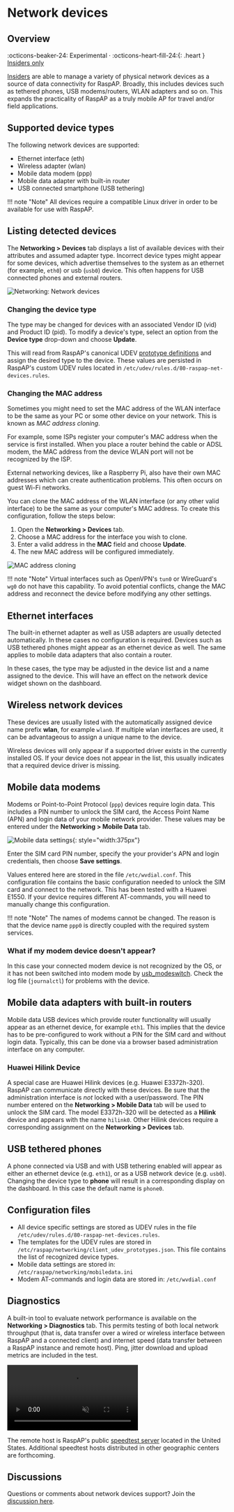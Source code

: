 # Network devices

## Overview
:octicons-beaker-24: Experimental · :octicons-heart-fill-24:{: .heart } [Insiders only](index.md)

[Insiders](index.md) are able to manage a variety of physical network devices as a source of data connectivity for RaspAP.
Broadly, this includes devices such as tethered phones, USB modems/routers, WLAN adapters and so on. This expands the practicality of RaspAP as a truly mobile AP for travel and/or field applications. 

## Supported device types
The following network devices are supported:

- Ethernet interface (eth)
- Wireless adapter (wlan)
- Mobile data modem (ppp)
- Mobile data adapter with built-in router
- USB connected smartphone (USB tethering)  

!!! note "Note"
    All devices require a compatible Linux driver in order to be available for use with RaspAP. 

## Listing detected devices
The **Networking > Devices** tab displays a list of available devices with their attributes and assumed adapter type. Incorrect device types might appear for some devices, which advertise themselves to the system as an ethernet (for example, `eth0`) or usb (`usb0`) device. This often happens for USB connected phones and external routers.  

![Networking: Network devices](../images/net-devices-list.png)

### Changing the device type
The type may be changed for devices with an associated Vendor ID (vid) and Product ID (pid). To modify a device's type, select an option from the **Device type** drop-down and choose **Update**.

This will read from RaspAP's canonical UDEV [prototype definitions](net-devices.md#configuration-files) and assign the desired type to the device. These values are persisted in RaspAP's custom UDEV rules located in `/etc/udev/rules.d/80-raspap-net-devices.rules`. 

### Changing the MAC address
Sometimes you might need to set the MAC address of the WLAN interface to be the same as your PC or some other device on your network. This is known as _MAC address cloning_.

For example, some ISPs register your computer's MAC address when the service is first installed. When you place a router behind the cable or ADSL modem, the MAC address from the device WLAN port will not be recognized by the ISP.

External networking devices, like a Raspberry Pi, also have their own MAC addresses which can create authentication problems. This often occurs on guest Wi-Fi networks.

You can clone the MAC address of the WLAN interface (or any other valid interface) to be the same as your computer's MAC address. To create this configuration, follow the steps below:

1. Open the **Networking > Devices** tab.
2. Choose a MAC address for the interface you wish to clone.
3. Enter a valid address in the **MAC** field and choose **Update**.
4. The new MAC address will be configured immediately.

![MAC address cloning](../images/net-devices-clone.png)

!!! note "Note"
    Virtual interfaces such as OpenVPN's `tun0` or WireGuard's `wg0` do not have this capability. To avoid potential conflicts, change the MAC address and reconnect the device before modifying any other settings. 

## Ethernet interfaces
The built-in ethernet adapter as well as USB adapters are usually detected automatically. In these cases no configuration is required.
Devices such as USB tethered phones might appear as an ethernet device as well. The same applies to mobile data adapters that also contain a router.

In these cases, the type may be adjusted in the device list and a name assigned to the device. This will have an effect on the network device widget shown on the dashboard.

## Wireless network devices
These devices are usually listed with the automatically assigned device name prefix **wlan**, for example `wlan0`. If multiple wlan interfaces are used, it can be advantageous to assign a unique
name to the device.
 
Wireless devices will only appear if a supported driver exists in the currently installed OS. If your device does not appear in the list, this usually indicates that a required device driver is missing.

## Mobile data modems
Modems or Point-to-Point Protocol (`ppp`) devices require login data. This includes a PIN number to unlock the SIM card, the Access Point Name (APN) and login data of your mobile network provider. 
These values may be entered under the **Networking > Mobile Data** tab.

![Mobile data settings](../images/net-devices-mobile.png){: style="width:375px"}

Enter the SIM card PIN number, specify the your provider's APN and login credentials, then choose **Save settings**.

Values entered here are stored in the file `/etc/wvdial.conf`. This configuration file contains the basic configuration needed to unlock the SIM card and connect
to the network. This has been tested with a Huawei E1550. If your device requires different AT-commands, you will need to manually change this configuration. 

!!! note "Note"
    The names of modems cannot be changed. The reason is that the device name `ppp0` is directly coupled with the required system services.

### What if my modem device doesn't appear?
In this case your connected modem device is not recognized by the OS, or it has not been switched into modem mode by [usb_modeswitch](https://www.draisberghof.de/usb_modeswitch/).
Check the log file (`journalctl`) for problems with the device. 

## Mobile data adapters with built-in routers
Mobile data USB devices which provide router functionality will usually appear as an ethernet device, for example `eth1`. This implies that the device has to be pre-configured
to work without a PIN for the SIM card and without login data. Typically, this can be done via a browser based administration interface on any computer.

### Huawei Hilink Device
A special case are Huawei Hilink devices (e.g. Huawei E3372h-320). RaspAP can communicate directly with these devices. Be sure that the administration interface is _not_ locked with a user/password.
The PIN number entered on the **Networking > Mobile Data** tab will be used to unlock the SIM card. The model E3372h-320 will be detected as a **Hilink** device and appears with the name `hilink0`. Other Hilink devices require a corresponding assignment on the **Networking > Devices** tab.

## USB tethered phones
A phone connected via USB and with USB tethering enabled will appear as either an ethernet device (e.g. `eth1`), or as a USB network device (e.g. `usb0`).
Changing the device type to **phone** will result in a corresponding display on the dashboard. In this case the default name is `phone0`.

## Configuration files
- All device specific settings are stored as UDEV rules in the file `/etc/udev/rules.d/80-raspap-net-devices.rules`.
- The templates for the UDEV rules are stored in `/etc/raspap/networking/client_udev_prototypes.json`. This file contains the list of recognized device types.
- Mobile data settings are stored in: `/etc/raspap/networking/mobiledata.ini`
- Modem AT-commands and login data are stored in: `/etc/wvdial.conf`

## Diagnostics
A built-in tool to evaluate network performance is available on the **Networking > Diagnostics** tab. This permits testing of both local network throughput (that is, data transfer over a wired or wireless interface between RaspAP and a connected client) and internet speed (data transfer between a RaspAP instance and remote host). Ping, jitter download and upload metrics are included in the test.

<video src="https://user-images.githubusercontent.com/229399/214792331-4656d482-7c4d-4ca9-853d-2d1718ddf62d.mov" controls="controls" muted="muted"></video>

The remote host is RaspAP's public [speedtest server](https://speedtest.raspap.com/) located in the United States. Additional speedtest hosts distributed in other geographic centers are forthcoming.

## Discussions
Questions or comments about network devices support? Join the [discussion here](https://github.com/RaspAP/raspap-webgui/discussions/).
